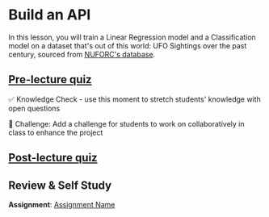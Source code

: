 # Build an API

In this lesson, you will train a Linear Regression model and a Classification model on a dataset that's out of this world: UFO Sightings over the past century, sourced from [NUFORC's database](https://www.nuforc.org).
## [Pre-lecture quiz](link-to-quiz-app)

✅ Knowledge Check - use this moment to stretch students' knowledge with open questions

🚀 Challenge: Add a challenge for students to work on collaboratively in class to enhance the project

## [Post-lecture quiz](link-to-quiz-app)

## Review & Self Study

**Assignment**: [Assignment Name](assignment.md)


